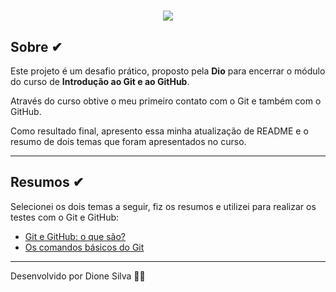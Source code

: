 <h1 align="center">
    <img src=https://ik.imagekit.io/DihDS/Imagens/logotipo-desafio-de-projeto-dio_fyolQZSkIw.png?ik-sdk-version=javascript-1.4.3&updatedAt=1650557982276>
</h1>

## **Sobre** ✔

Este projeto é um desafio prático, proposto pela **Dio** para encerrar o módulo do curso de **Introdução ao Git e ao GitHub**.

Através do curso obtive o meu primeiro contato com o Git e também com o GitHub.

Como resultado final, apresento essa minha atualização de README e o resumo de dois temas que foram apresentados no curso.

---

## **Resumos** ✔

Selecionei os dois temas a seguir, fiz os resumos e utilizei para realizar os testes com o Git e GitHub:

- [Git e GitHub: o que são?](resumos/1-git-github.md)
- [Os comandos básicos do Git](resumos/2-os-comandos-basicos-do-git.md)

---

Desenvolvido por Dione Silva 👊🏽